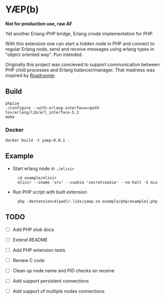 # YÆP(b)

**Not for production use, raw AF**

Yet another Erlang-PHP bridge, Erlang cnode implementation for PHP.

With this extension one can start a hidden node in PHP and connect to regular Erlang node, send and receive messages using erlang types in "object oriented way". Pun intended.

Originally this project was concieved to support communication between PHP child processes and Erlang balancer/manager. That madness was inspired by [Roadrunner](https://github.com/roadrunner-server/roadrunner).

## Build

    phpize
    ./configure --with-erlang-interface=<path to>/erlang/lib/erl_interface-5.3
    make

### Docker

    docker build -t yaep:0.0.1 .

## Example

* Start erlang node in `./elixir`

        cd example/elixir
        elixir --sname 'srv' --cookie 'secretcookie' --no-halt -S mix

* Run PHP script with built extension

        php -dextension=$(pwd)/.libs/yaep.so example/php/example1.php

## TODO

- [ ] Add PHP stub docs

- [ ] Extend README

- [ ] Add PHP extension tests

- [ ] Review C code

- [ ] Clean up node name and PID checks on receive

- [ ] Add support persistent connections

- [ ] Add support of multiple nodes connections
